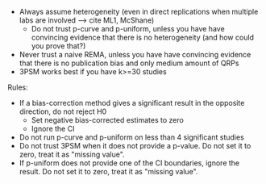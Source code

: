 - Always assume heterogeneity (even in direct replications when multiple labs are involved --> cite ML1, McShane)
	- Do not trust p-curve and p-uniform, unless you have have convincing evidence that there is no heterogeneity (and how could you prove that?)
- Never trust a naive REMA, unless you have have convincing evidence that there is no publication bias and only medium amount of QRPs
- 3PSM works best if you have k>=30 studies


Rules:
- If a bias-correction method gives a significant result in the opposite direction, do not reject H0
	- Set negative bias-corrected estimates to zero
	- Ignore the CI
- Do not run p-curve and p-uniform on less than 4 significant studies
- Do not trust 3PSM when it does not provide a p-value. Do not set it to zero, treat it as "missing value".
- If p-uniform does not provide one of the CI boundaries, ignore the result. Do not set it to zero, treat it as "missing value".